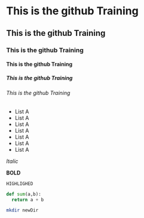 # This is the github Training
## This is the github Training
### This is the github Training
#### This is the github Training
##### This is the github Training
###### This is the github Training


- List A
- List A
- List A
- List A
- List A
- List A
- List A


*Italic*

**BOLD**

`HIGHLIGHED`


```py
def sum(a,b):
  return a + b
```

```bash
mkdir newDir
```

